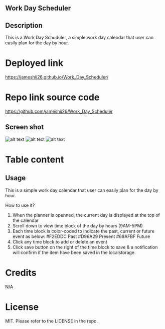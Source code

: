## Work Day Scheduler

## Description
This is a Work Day Schuduler, a simple work day calendar that user can easily plan for the day by hour. 

# Deployed link
https://jameshii26.github.io/Work_Day_Scheduler/

# Repo link source code
https://github.com/jameshii26/Work_Day_Scheduler

## Screen shot
![alt text](./assets/Images/screenshot1.png)
![alt text](./assets/Images/screenshot2.png)
![alt text](./assets/Images/screenshot3.png)

# Table content

## Usage
This is a simple work day calendar that user can easily plan for the day by hour. 

How to use it?

 1. When the planner is openned, the current day is displayed at the top of the calendar
 2. Scroll down to view time block of the day by hours (9AM-5PM)
 3. Each time block is color-coded to indicate the past, current or future event as below:
 #F2EDDC Past
#D96A29 Present
#69AFBF Future
 4. Click any time block to add or delete an event
 5. Click save button on the right of the time block to save & a notification will confirm if the item have been saved in the localstorage.
  
# Credits
N/A

# License
MIT. Please refer to the LICENSE in the repo.

